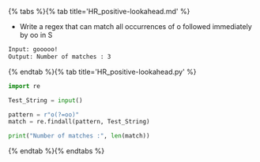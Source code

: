 {% tabs %}{% tab title='HR_positive-lookahead.md' %}

* Write a regex that can match all occurrences of o followed immediately by oo in S

```txt
Input: gooooo!
Output: Number of matches : 3
```

{% endtab %}{% tab title='HR_positive-lookahead.py' %}

```py
import re

Test_String = input()

pattern = r"o(?=oo)"
match = re.findall(pattern, Test_String)

print("Number of matches :", len(match))
```

{% endtab %}{% endtabs %}
